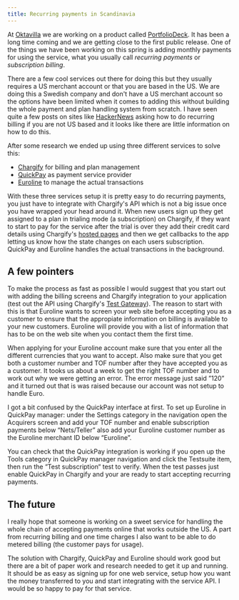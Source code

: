 ```yaml
---
title: Recurring payments in Scandinavia
---
```


At [Oktavilla](http://oktavilla.se) we are working on a product called [PortfolioDeck](http://portfoliodeck.com). It has been a long time coming and we are getting close to the first public release. One of the things we have been working on this spring is adding monthly payments for using the service, what you usually call _recurring payments_ or _subscription billing_.

There are a few cool services out there for doing this but they usually requires a US merchant account or that you are based in the US. We are doing this a Swedish company and don't have a US merchant account so the options have been limited when it comes to adding this without building the whole payment and plan handling system from scratch. I have seen quite a few posts on sites like [HackerNews](http://news.ycombinator.com/) asking how to do recurring billing if you are not US based and it looks like there are little information on how to do this. 

After some research we ended up using three different services to solve this:

* [Chargify](http://chargify.com/) for billing and plan management 
* [QuickPay](http://quickpay.net) as payment service provider
* [Euroline](http://www.euroline.se/) to manage the actual transactions

With these three services setup it is pretty easy to do recurring payments, you just have to integrate with Chargify's API which is not a big issue once you have wrapped your head around it. When new users sign up they get assigned to a plan in trialing mode (a subscription) on Chargify, if they want to start to pay for the service after the trial is over they add their credit card details using Chargify's [hosted pages](http://docs.chargify.com/hosted-page-integration) and then we get callbacks to the app letting us know how the state changes on each users subscription. QuickPay and Euroline handles the actual transactions in the background.

## A few pointers 

To make the process as fast as possible I would suggest that you start out with adding the billing screens and Chargify integration to your application (test out the API using Chargify's [Test Gateway](http://docs.chargify.com/gateway-configuration)). The reason to start with this is that Euroline wants to screen your web site before accepting you as a customer to ensure that the appropiate information on billing is available to your new customers. Euroline will provide you with a list of information that has to be on the web site when you contact them the first time. 

When applying for your Euroline account make sure that you enter all the different currencies that you want to accept. Also make sure that you get both a customer number and TOF number after they have accepted you as a customer. It tooks us about a week to get the right TOF number and to work out why we were getting an error. The error message just said ”120” and it turned out that is was raised because our account was not setup to  handle Euro. 

I got a bit confused by the QuickPay interface at first. To set up Euroline in QuickPay manager: under the Settings category in the navigation open the Acquirers screen and add your TOF number and enable subscription payments below “Nets/Teller” also add your Euroline customer number as the Euroline merchant ID below “Euroline”. 

You can check that the QuickPay integration is working if you open up the Tools category in QuickPay manager navigation and click the Testsuite item, then run the “Test subscription“ test to verify. When the test passes just enable QuickPay in Chargify and your are ready to start accepting recurring payments.

## The future

I really hope that someone is working on a sweet service for handling the whole chain of accepting payments online that works outside the US. A part from recurring billing and one time charges I also want to be able to do metered billing (the customer pays for usage). 

The solution with Chargify, QuickPay and Euroline should work good but there are a bit of paper work and research needed to get it up and running. It should be as easy as signing up for one web service, setup how you want the money transferred to you and start integrating with the service API. I would be so happy to pay for that service.
